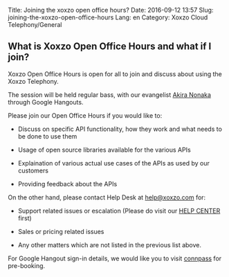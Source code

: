 Title: Joining the xoxzo open office hours?
Date: 2016-09-12 13:57
Slug: joining-the-xoxzo-open-office-hours
Lang: en
Category: Xoxzo Cloud Telephony/General

## What is Xoxzo Open Office Hours and what if I join?

Xoxzo Open Office Hours is open for all to join and discuss about using the Xoxzo Telephony. 

The session will be held regular bass, with our evangelist [Akira Nonaka](https://info.xoxzo.com/en/aboutus/) through Google Hangouts.

Please join our Open Office Hours if you would like to:

* Discuss on specific API functionality, how they work and what needs to be done to use them

* Usage of open source libraries available for the various APIs

* Explaination of various actual use cases of the APIs as used by our customers

* Providing feedback about the APIs 

On the other hand, please contact Help Desk at help@xoxzo.com for:

* Support related issues or escalation (Please do visit our [HELP CENTER](https://help.xoxzo.com/en/) first)

* Sales or pricing related issues

* Any other matters which are not listed in the previous list above.

For Google Hangout sign-in details, we would like you to visit [connpass](https://xoxzo.connpass.com/event/37046/) for pre-booking.